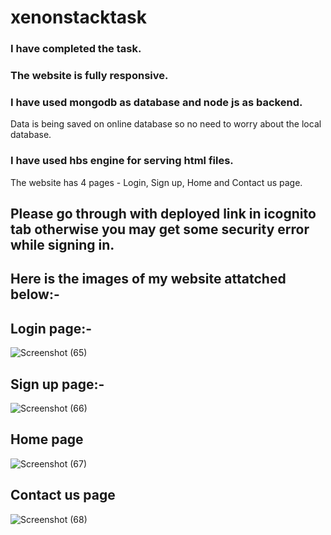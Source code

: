 # xenonstacktask
### I have completed the task.
### The website is fully responsive.
### I have used mongodb as database and node js as backend.
Data is being saved on online database so no need to worry about the local database.
### I have used hbs engine for serving html files.
The website has 4 pages - Login, Sign up, Home and Contact us page.
## Please go through with deployed link in icognito tab otherwise you may get some security error while signing in.

## Here is the images of my website attatched below:-

## Login page:-
![Screenshot (65)](https://user-images.githubusercontent.com/77136755/200990786-8bd62ad7-6239-43e7-9172-989cab73d156.png)

## Sign up page:-
![Screenshot (66)](https://user-images.githubusercontent.com/77136755/200990823-e595c80b-d39e-497b-ab3a-8ea2942cdbd4.png)

## Home page
![Screenshot (67)](https://user-images.githubusercontent.com/77136755/200990875-8a0b6341-a58a-42dc-9b9b-cb83135d6030.png)

## Contact us page
![Screenshot (68)](https://user-images.githubusercontent.com/77136755/200990902-aed4edd6-f519-490e-9c19-814792abaf7a.png)
